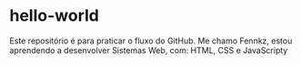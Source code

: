 # hello-world
Este repositório é para praticar o fluxo do GitHub.
Me chamo Fennkz, estou aprendendo a desenvolver Sistemas Web, com:
HTML, CSS e JavaScripty
